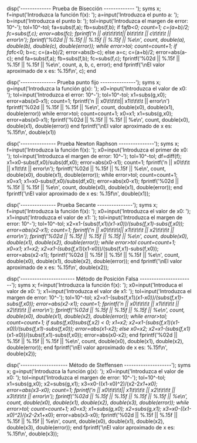 disp('------------- Prueba de Bisección ------------- '); 
syms x;
f=input('Introduzca la función f(x): ');
a=input('Introduzca el punto a: ');
b=input('Introduzca el punto b: ');
tol=input('Introduzca el margen de error: 10^-');
tol=10^-tol;
fa=subs(f,a);
fb=subs(f,b);
if fa*fb<0;
    count=1;
    c=(a+b)/2;
    fc=subs(f,c);
    error=abs(fc);
    fprintf('n  || a\t\t\t\t\t|| b\t\t\t\t || c\t\t\t\t  || error\n');
    fprintf('%02d || %.15f || %.15f || %.15f || %e\n', count, double(a), double(b), double(c), double(error));
    while error>tol;
        count=count+1;
        if fa*fc<0;
            b=c;
            c=(a+b)/2;
            error=abs(b-c);
        else
            a=c;
            c=(a+b)/2;
            error=abs(a-c);
        end
        fa=subs(f,a);
        fb=subs(f,b);
        fc=subs(f,c);
        fprintf('%02d || %.15f || %.15f || %.15f || %e\n', count, a, b, c, error);
    end
    fprintf('\nEl valor aproximado de x es: %.15f\n', c);
end






disp('--------------- Prueba punto fijo ---------------');
syms x;
g=input('Introduzca la función g(x): ');
x0=input('Introduzca el valor de x0: ');
tol=input('Introduzca el error: 10^-');
tol=10^-tol;
x1=subs(g,x0);
error=abs(x0-x1);
count=1;
fprintf('n  || x0\t\t\t\t|| x1\t\t\t\t || error\n')
fprintf('%02d || %.15f || %.15f || %e\n', count, double(x0), double(x1), double(error))
while error>tol;
    count=count+1;
    x0=x1;
    x1=subs(g,x0);
    error=abs(x0-x1);
    fprintf('%02d || %.15f || %.15f || %e\n', count, double(x0), double(x1), double(error))
end
fprintf('\nEl valor aproximado de x es: %.15f\n', double(x1))





disp('--------------- Prueba Newton Raphson ---------------');
syms x;
f=input('Introduzca la función f(x): ');
x0=input('Introduzca el primer de x0: ');
tol=input('Introduzca el margen de error: 10^-');
tol=10^-tol;
df=diff(f);
x1=x0-subs(f,x0)/subs(df,x0);
error=abs(x0-x1);
count=1;
fprintf('n  || x0\t\t\t  || x1\t\t\t || error\n');
fprintf('%02d || %.15f || %.15f || %e\n', count, double(x0), double(x1), double(error));
while error>tol;
    count=count+1;
    x0=x1;
    x1=x0-subs(f,x0)/subs(df,x0);
    error=abs(x0-x1);
    fprintf('%02d || %.15f || %.15f || %e\n', count, double(x0), double(x1), double(error));
end
fprintf('\nEl valor aproximado de x es: %.15f\n', double(x1));






disp('--------------- Prueba Secante ---------------');
syms x;
f=input('Introduzca la función f(x): ');
x0=input('Introduzca el valor de x0: ');
x1=input('Introduzca el valor de x1: ');
tol=input('Introduzca el margen de error: 10^-');
tol=10^-tol;
x2=x1-(subs(f,x1)*(x1-x0))/(subs(f,x1)-subs(f,x0));
error=abs(x2-x1);
count=1;
fprintf('n  || x0\t\t\t\t|| x1\t\t\t\t || x2\t\t\t\t  || error\n');
fprintf('%02d || %.15f || %.15f || %.15f || %e\n', count, double(x0), double(x1), double(x2), double(error));
while error>tol
    count=count+1;
    x0=x1;
    x1=x2;
    x2=x1-(subs(f,x1)*(x1-x0))/(subs(f,x1)-subs(f,x0));
    error=abs(x2-x1);
    fprintf('%02d || %.15f || %.15f || %.15f || %e\n', count, double(x0), double(x1), double(x2), double(error));
end
fprintf('\nEl valor aproximado de x es: %.15f\n', double(x2));






disp('----------------------- Método de Posición Falsa -----------------------');
syms x;
f=input('Introduzca la función f(x): ');
x0=input('Introduca el valor de x0: ');
x1=input('Introduzca el valor de x1: ');
tol=input('Introduzca el margen de error: 10^-');
tol=10^-tol;
x2=x1-(subs(f,x1)*(x1-x0))/(subs(f,x1)-subs(f,x0));
error=abs(x2-x1);
count=1;
fprintf('n  || x0\t\t\t\t || x1\t\t\t\t || x2\t\t\t\t || error\n');
fprintf('%02d || %.15f || %.15f || %.15f || %e\n', count, double(x0), double(x1), double(x2), double(error));
while error>tol;
    count=count+1;
    if subs(f,x0)*subs(f,x2) < 0;
        x1=x2;
        x2=x1-(subs(f,x1)*(x1-x0))/(subs(f,x1)-subs(f,x0));
        error=abs(x1-x2);
    else
        x0=x2;
        x2=x1-(subs(f,x1)*(x1-x0))/(subs(f,x1)-subs(f,x0));
        error=abs(x0-x2);
    end
    fprintf('%02d || %.15f || %.15f || %.15f || %e\n', count, double(x0), double(x1), double(x2), double(error));
end
fprintf('\nEl valor aproximado de x es: %.15f\n', double(x2));



disp('-------------------- Método de Steffensen --------------------');
syms x;
g=input('Introduzca la función g(x): ');
x0=input('Introduzca el valor de x0: ');
tol=input('Introduzca el margen de error: 10^-');
tol=10^-tol;
x1=subs(g,x0);
x2=subs(g,x1);
x3=x0-((x1-x0)^2)/(x2-2*x1+x0);
error=abs(x3-x0);
count=1;
fprintf('n  || x0\t\t\t\t|| x1\t\t\t\t || x2\t\t\t\t  || x3\t\t\t\t   || error\n');
fprintf('%02d || %.15f || %.15f || %.15f || %.15f || %e\n', count, double(x0), double(x1), double(x2), double(x3), double(error));
while error>tol;
    count=count+1;
    x0=x3;
    x1=subs(g,x0);
    x2=subs(g,x1);
    x3=x0-((x1-x0)^2)/(x2-2*x1+x0);
    error=abs(x3-x0);
    fprintf('%02d || %.15f || %.15f || %.15f || %.15f || %e\n', count, double(x0), double(x1), double(x2), double(x3), double(error));
end
fprintf('\nEl valor aproximado de x es: %.15f\n', double(x3));



